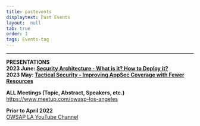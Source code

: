 ```yaml
---
title: pastevents
displaytext: Past Events
layout:  null
tab: true
order: 1
tags: Events-tag
---
```

<hr>

**PRESENTATIONS** <br>
**2023 June: [Security Architecture - What is it? How to Deploy it?](zz_prez_2023_06.pdf)** <br>
**2023 May: [Tactical Security - Improving AppSec Coverage with Fewer Resources](zz_prez_2023_05.pdf)** <br>

**ALL Meetings (Topic, Abstract, Speakers, etc.)** <br>
https://www.meetup.com/owasp-los-angeles <br>

**Prior to April 2022** <br>
[OWSAP LA YouTube Channel](https://www.youtube.com/OWASPLosAngeles)


